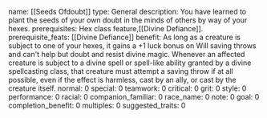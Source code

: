 name: [[Seeds Ofdoubt]]
type: General
description: You have learned to plant the seeds of your own doubt in the minds of others by way of your hexes.
prerequisites: Hex class feature,[[Divine Defiance]].
prerequisite_feats: [[Divine Defiance]]
benefit: As long as a creature is subject to one of your hexes, it gains a +1 luck bonus on Will saving throws and can't help but doubt and resist divine magic. Whenever an affected creature is subject to a divine spell or spell-like ability granted by a divine spellcasting class, that creature must attempt a saving throw if at all possible, even if the effect is harmless, cast by an ally, or cast by the creature itself.
normal: 0
special: 0
teamwork: 0
critical: 0
grit: 0
style: 0
performance: 0
racial: 0
companion_familiar: 0
race_name: 0
note: 0
goal: 0
completion_benefit: 0
multiples: 0
suggested_traits: 0
